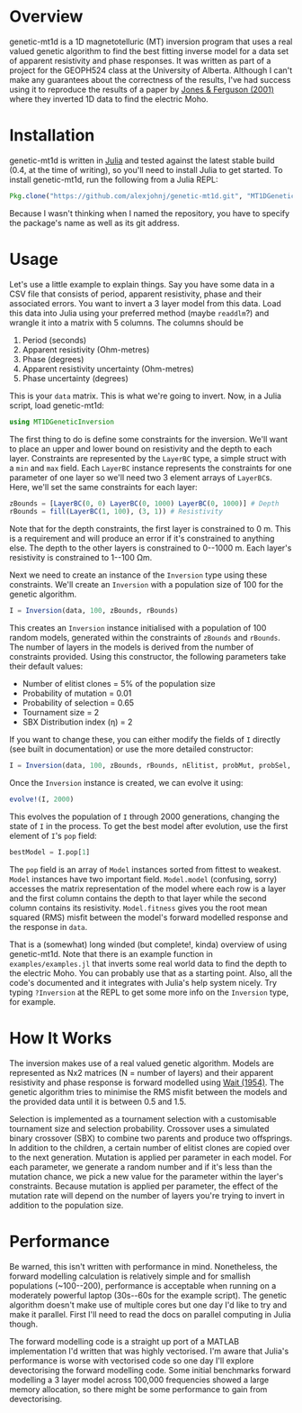 # Overview

genetic-mt1d is a 1D magnetotelluric (MT) inversion program that uses a real
valued genetic algorithm to find the best fitting inverse model for a data set
of apparent resistivity and phase responses. It was written as part of a project
for the GEOPH524 class at the University of Alberta. Although I can't make any
guarantees about the correctness of the results, I've had success using it to
reproduce the results of a paper by [Jones & Ferguson (2001)][electric-moho]
where they inverted 1D data to find the electric Moho.

[electric-moho]: http://www.nature.com/nature/journal/v409/n6818/abs/409331a0.html

# Installation

genetic-mt1d is written in [Julia][julia-lang] and tested against the latest
stable build (0.4, at the time of writing), so you'll need to install Julia to
get started. To install genetic-mt1d, run the following from a Julia REPL:

``` julia
Pkg.clone("https://github.com/alexjohnj/genetic-mt1d.git", "MT1DGeneticInversion")
```

Because I wasn't thinking when I named the repository, you have to specify the
package's name as well as its git address.

[julia-lang]: http://julialang.org

# Usage

Let's use a little example to explain things. Say you have some data in a CSV
file that consists of period, apparent resistivity, phase and their associated
errors. You want to invert a 3 layer model from this data. Load this data into
Julia using your preferred method (maybe `readdlm`?)  and wrangle it into a
matrix with 5 columns. The columns should be

1. Period (seconds)
2. Apparent resistivity (Ohm-metres)
3. Phase (degrees)
4. Apparent resistivity uncertainty (Ohm-metres)
5. Phase uncertainty (degrees)

This is your `data` matrix. This is what we're going to invert. Now, in a Julia
script, load genetic-mt1d:

``` julia
using MT1DGeneticInversion
```

The first thing to do is define some constraints for the inversion. We'll want
to place an upper and lower bound on resistivity and the depth to each
layer. Constraints are represented by the `LayerBC` type, a simple struct with a
`min` and `max` field. Each `LayerBC` instance represents the constraints for
one parameter of one layer so we'll need two 3 element arrays of
`LayerBC`s. Here, we'll set the same constraints for each layer:

``` julia
zBounds = [LayerBC(0, 0) LayerBC(0, 1000) LayerBC(0, 1000)] # Depth
rBounds = fill(LayerBC(1, 100), (3, 1)) # Resistivity
```

Note that for the depth constraints, the first layer is constrained to 0 m. This
is a requirement and will produce an error if it's constrained to anything
else. The depth to the other layers is constrained to 0--1000 m. Each layer's
resistivity is constrained to 1--100 Ωm.

Next we need to create an instance of the `Inversion` type using these
constraints. We'll create an `Inversion` with a population size of 100 for the
genetic algorithm.

``` julia
I = Inversion(data, 100, zBounds, rBounds)
```

This creates an `Inversion` instance initialised with a population of 100 random
models, generated within the constraints of `zBounds` and `rBounds`. The number
of layers in the models is derived from the number of constraints
provided. Using this constructor, the following parameters take their default
values:

- Number of elitist clones = 5% of the population size
- Probability of mutation = 0.01
- Probability of selection = 0.65
- Tournament size = 2
- SBX Distribution index (η) = 2

If you want to change these, you can either modify the fields of `I` directly
(see built in documentation) or use the more detailed constructor:

``` julia
I = Inversion(data, 100, zBounds, rBounds, nElitist, probMut, probSel, tournSize, η)
```

Once the `Inversion` instance is created, we can evolve it using:

``` julia
evolve!(I, 2000)
```

This evolves the population of `I` through 2000 generations, changing the state
of `I` in the process. To get the best model after evolution, use the first
element of `I`'s `pop` field:

```julia
bestModel = I.pop[1]
```

The `pop` field is an array of `Model` instances sorted from fittest to
weakest. `Model` instances have two important field. `Model.model` (confusing,
sorry) accesses the matrix representation of the model where each row is a layer
and the first column contains the depth to that layer while the second column
contains its resistivity. `Model.fitness` gives you the root mean squared (RMS)
misfit between the model's forward modelled response and the response in `data`.

That is a (somewhat) long winded (but complete!, kinda) overview of using
genetic-mt1d. Note that there is an example function in
`examples/examples.jl` that inverts some real world data to find the depth
to the electric Moho. You can probably use that as a starting point. Also, all
the code's documented and it integrates with Julia's help system nicely. Try
typing `?Inversion` at the REPL to get some more info on the `Inversion` type,
for example.

# How It Works

The inversion makes use of a real valued genetic algorithm. Models are
represented as Nx2 matrices (N = number of layers) and their apparent
resistivity and phase response is forward modelled using
[Wait (1954)][wait-recursion]. The genetic algorithm tries to minimise the RMS
misfit between the models and the provided data until it is between 0.5 and 1.5.

[wait-recursion]: http://library.seg.org/doi/abs/10.1190/1.1437994

Selection is implemented as a tournament selection with a customisable
tournament size and selection probability. Crossover uses a simulated binary
crossover (SBX) to combine two parents and produce two offsprings. In addition
to the children, a certain number of elitist clones are copied over to the next
generation. Mutation is applied per parameter in each model. For each parameter,
we generate a random number and if it's less than the mutation chance, we pick a
new value for the parameter within the layer's constraints. Because mutation is
applied per parameter, the effect of the mutation rate will depend on the number
of layers you're trying to invert in addition to the population size.


# Performance

Be warned, this isn't written with performance in mind. Nonetheless, the forward
modelling calculation is relatively simple and for smallish populations
(~100--200), performance is acceptable when running on a moderately powerful
laptop (30s--60s for the example script). The genetic algorithm doesn't make use
of multiple cores but one day I'd like to try and make it parallel. First I'll
need to read the docs on parallel computing in Julia though.

The forward modelling code is a straight up port of a MATLAB implementation I'd
written that was highly vectorised. I'm aware that Julia's performance is worse
with vectorised code so one day I'll explore devectorising the forward modelling
code. Some initial benchmarks forward modelling a 3 layer model across 100,000
frequencies showed a large memory allocation, so there might be some performance
to gain from devectorising.
